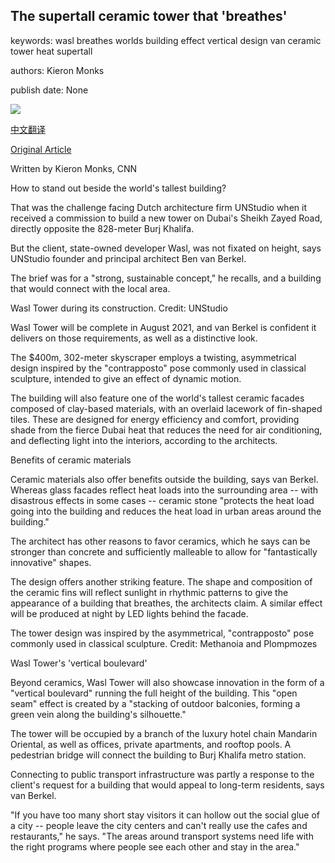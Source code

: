 ## The supertall ceramic tower that 'breathes'

keywords: wasl breathes worlds building effect vertical design van ceramic tower heat supertall

authors: Kieron Monks

publish date: None

![](https://cdn.cnn.com/cnnnext/dam/assets/200217132816-ceramic-tower-tease-super-tease.jpg)

[中文翻译](The%20supertall%20ceramic%20tower%20that%20%27breathes%27_zh.md)

[Original Article](https://edition.cnn.com/style/article/breathing-tower-dubai-intl/index.html)

Written by Kieron Monks, CNN

How to stand out beside the world's tallest building?

That was the challenge facing Dutch architecture firm UNStudio when it received a commission to build a new tower on Dubai's Sheikh Zayed Road, directly opposite the 828-meter Burj Khalifa.

But the client, state-owned developer Wasl, was not fixated on height, says UNStudio founder and principal architect Ben van Berkel.

The brief was for a "strong, sustainable concept," he recalls, and a building that would connect with the local area.

Wasl Tower during its construction. Credit: UNStudio

Wasl Tower will be complete in August 2021, and van Berkel is confident it delivers on those requirements, as well as a distinctive look.

The $400m, 302-meter skyscraper employs a twisting, asymmetrical design inspired by the "contrapposto" pose commonly used in classical sculpture, intended to give an effect of dynamic motion.

The building will also feature one of the world's tallest ceramic facades composed of clay-based materials, with an overlaid lacework of fin-shaped tiles. These are designed for energy efficiency and comfort, providing shade from the fierce Dubai heat that reduces the need for air conditioning, and deflecting light into the interiors, according to the architects.

Benefits of ceramic materials

Ceramic materials also offer benefits outside the building, says van Berkel. Whereas glass facades reflect heat loads into the surrounding area -- with disastrous effects in some cases -- ceramic stone "protects the heat load going into the building and reduces the heat load in urban areas around the building."

The architect has other reasons to favor ceramics, which he says can be stronger than concrete and sufficiently malleable to allow for "fantastically innovative" shapes.

The design offers another striking feature. The shape and composition of the ceramic fins will reflect sunlight in rhythmic patterns to give the appearance of a building that breathes, the architects claim. A similar effect will be produced at night by LED lights behind the facade.

The tower design was inspired by the asymmetrical, "contrapposto" pose commonly used in classical sculpture. Credit: Methanoia and Plompmozes

Wasl Tower's 'vertical boulevard'

Beyond ceramics, Wasl Tower will also showcase innovation in the form of a "vertical boulevard" running the full height of the building. This "open seam" effect is created by a "stacking of outdoor balconies, forming a green vein along the building's silhouette."

The tower will be occupied by a branch of the luxury hotel chain Mandarin Oriental, as well as offices, private apartments, and rooftop pools. A pedestrian bridge will connect the building to Burj Khalifa metro station.

Connecting to public transport infrastructure was partly a response to the client's request for a building that would appeal to long-term residents, says van Berkel.

"If you have too many short stay visitors it can hollow out the social glue of a city -- people leave the city centers and can't really use the cafes and restaurants," he says. "The areas around transport systems need life with the right programs where people see each other and stay in the area."